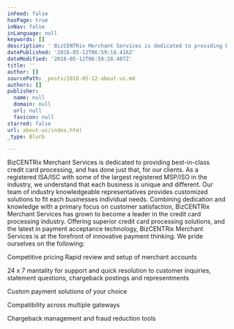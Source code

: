 ```yaml
---
inFeed: false
hasPage: true
inNav: false
inLanguage: null
keywords: []
description: ' BizCENTRix Merchant Services is dedicated to providing best-in-class credit card processing, and has done just that, for our clients. As a registered ISA/ISC with some of the largest registered MSP/ISO in the industry, we understand that each business is unique and different. Our team of industry knowledgeable representatives provides customized solutions to fit each businesses individual needs. Combining dedication and knowledge with a primary focus on customer satisfaction, BizCENTRix Merchant Services has grown to become a leader in the credit card processing industry. Offering superior credit card processing solutions, and the latest in payment acceptance technology, BizCENTRix Merchant Services is at the forefront of innovative payment thinking. We pride ourselves on the following: '
datePublished: '2016-05-12T06:59:18.416Z'
dateModified: '2016-05-12T06:58:28.407Z'
title: ''
author: []
sourcePath: _posts/2016-05-12-about-us.md
authors: []
publisher:
  name: null
  domain: null
  url: null
  favicon: null
starred: false
url: about-us/index.html
_type: Blurb

---
```

BizCENTRix Merchant Services is dedicated to providing best-in-class credit card processing, and has done just that, for our clients. As a registered ISA/ISC with some of the largest registered MSP/ISO in the industry, we understand that each business is unique and different. Our team of industry knowledgeable representatives provides customized solutions to fit each businesses individual needs. Combining dedication and knowledge with a primary focus on customer satisfaction, BizCENTRix Merchant Services has grown to become a leader in the credit card processing industry. Offering superior credit card processing solutions, and the latest in payment acceptance technology, BizCENTRix Merchant Services is at the forefront of innovative payment thinking. We pride ourselves on the following: 

Competitive pricing Rapid review and setup of merchant accounts

24 x 7 mantality for support and quick resolution to customer inquiries, statement questions, chargeback postings and representments

Custom payment solutions of your choice

Compatibility across multiple gateways

Chargeback management and fraud reduction tools